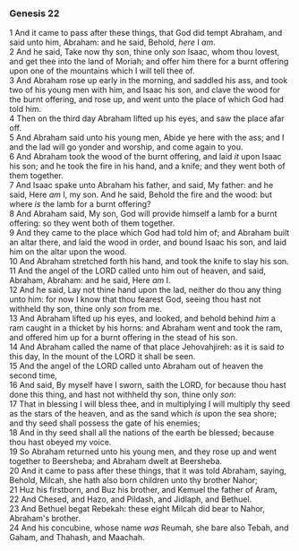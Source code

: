 ### Genesis 22

1 And it came to pass after these things, that God did tempt Abraham, and said unto him, Abraham: and he said, Behold, *here* I *am*.  
2 And he said, Take now thy son, thine only *son* Isaac, whom thou lovest, and get thee into the land of Moriah; and offer him there for a burnt offering upon one of the mountains which I will tell thee of.  
3 And Abraham rose up early in the morning, and saddled his ass, and took two of his young men with him, and Isaac his son, and clave the wood for the burnt offering, and rose up, and went unto the place of which God had told him.  
4 Then on the third day Abraham lifted up his eyes, and saw the place afar off.  
5 And Abraham said unto his young men, Abide ye here with the ass; and I and the lad will go yonder and worship, and come again to you.  
6 And Abraham took the wood of the burnt offering, and laid *it* upon Isaac his son; and he took the fire in his hand, and a knife; and they went both of them together.  
7 And Isaac spake unto Abraham his father, and said, My father: and he said, Here *am* I, my son. And he said, Behold the fire and the wood: but where *is* the lamb for a burnt offering?  
8 And Abraham said, My son, God will provide himself a lamb for a burnt offering: so they went both of them together.  
9 And they came to the place which God had told him of; and Abraham built an altar there, and laid the wood in order, and bound Isaac his son, and laid him on the altar upon the wood.  
10 And Abraham stretched forth his hand, and took the knife to slay his son.  
11 And the angel of the LORD called unto him out of heaven, and said, Abraham, Abraham: and he said, Here *am* I.  
12 And he said, Lay not thine hand upon the lad, neither do thou any thing unto him: for now I know that thou fearest God, seeing thou hast not withheld thy son, thine only *son* from me.  
13 And Abraham lifted up his eyes, and looked, and behold behind *him* a ram caught in a thicket by his horns: and Abraham went and took the ram, and offered him up for a burnt offering in the stead of his son.  
14 And Abraham called the name of that place Jehovahjireh: as it is said *to* this day, In the mount of the LORD it shall be seen.  
15 And the angel of the LORD called unto Abraham out of heaven the second time,  
16 And said, By myself have I sworn, saith the LORD, for because thou hast done this thing, and hast not withheld thy son, thine only *son*:  
17 That in blessing I will bless thee, and in multiplying I will multiply thy seed as the stars of the heaven, and as the sand which *is* upon the sea shore; and thy seed shall possess the gate of his enemies;  
18 And in thy seed shall all the nations of the earth be blessed; because thou hast obeyed my voice.  
19 So Abraham returned unto his young men, and they rose up and went together to Beersheba; and Abraham dwelt at Beersheba.  
20 And it came to pass after these things, that it was told Abraham, saying, Behold, Milcah, she hath also born children unto thy brother Nahor;  
21 Huz his firstborn, and Buz his brother, and Kemuel the father of Aram,  
22 And Chesed, and Hazo, and Pildash, and Jidlaph, and Bethuel.  
23 And Bethuel begat Rebekah: these eight Milcah did bear to Nahor, Abraham's brother.  
24 And his concubine, whose name *was* Reumah, she bare also Tebah, and Gaham, and Thahash, and Maachah.  
